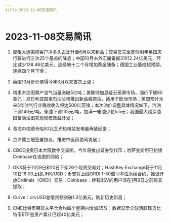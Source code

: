 ```yaml
---
title:2023-11-08交易简讯
---
```

# 2023-11-08交易简讯
1. 摩根大通美债客户净多头占比升至6月以来新高；交易员完全定价明年英国央行将进行三次25个基点的降息；中国10月末外汇储备报31012.24亿美元，环比减少138.46亿美元，连续地十二个月增加黄金储备；德国工业萎缩超预期，连续四个月下滑；

2. 英国10月房价录得今年3月以来首次上涨；

3. 塔里木油田累产油气当量突破5亿吨；美联储加息疑云笼罩市场，油价下破80美元；尼日利亚国家石油公司推出新品级原油，适用于欧洲市场；英国预计未来5年油气行业税收收入将达500亿英镑；本次油价调整具体情况如下，汽油下调140元/吨，柴油下调135元/吨，加满一箱油少花5.5元；我国最大超深油田富满油田实现规模效益开发；

4. 青海中控德令哈50兆瓦光热电站发电量再破纪录；

5. 京津冀三地签署协议，推进中医药协同发展；

6. CBOE投资日本大阪数字交易所，今年将推出证券型代币；哈萨克斯坦已封锁Coinbase在该国的网站；

7. OKX将于11月9日和10日下架26个现货交易对；HashKey Exchange将于11月10日16:00上线LINK/USD；币安将上线ORDI 1-50倍 U本位永续合约，推迟开放Ordinals（ORDI）交易；Coinbase：持有BSV的用户须在1月9日之前将其提取；

8. Curve：crvUSD总借贷额突破1.3亿美元，刷新历史新高；

9. CME比特币期货未平仓合约四个星期内增加35%；数据显示全球活跃现货比特币ETF总资产累计已超40亿美元；

​